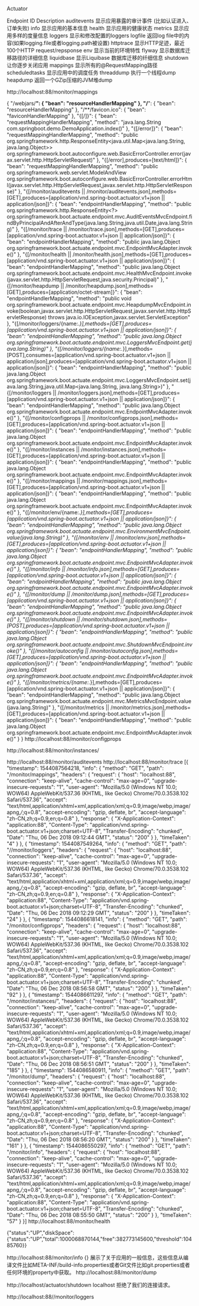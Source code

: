 Actuator

Endpoint ID   Description
 auditevents 显示应用暴露的审计事件 (比如认证进入、订单失败) 
info 显示应用的基本信息
 health 显示应用的健康状态
 metrics 显示应用多样的度量信息 
loggers 显示和修改配置的loggers
 logfile 返回log file中的内容(如果logging.file或者logging.path被设置) 
httptrace 显示HTTP足迹，最近100个HTTP request/repsponse 
env 显示当前的环境特性 
flyway 显示数据库迁移路径的详细信息 
liquidbase 显示Liquibase 数据库迁移的纤细信息 
shutdown 让你逐步关闭应用 
mappings 显示所有的@RequestMapping路径
 scheduledtasks 显示应用中的调度任务
 threaddump 执行一个线程dump 
heapdump 返回一个GZip压缩的JVM堆dump



http://localhost:88/monitor/mappings

{
	"/webjars/**": {
		"bean": "resourceHandlerMapping"
	},
	"/**": {
		"bean": "resourceHandlerMapping"
	},
	"/**/favicon.ico": {
		"bean": "faviconHandlerMapping"
	},
	"{[/]}": {
		"bean": "requestMappingHandlerMapping",
		"method": "java.lang.String com.springboot.demo.DemoApplication.index()"
	},
	"{[/error]}": {
		"bean": "requestMappingHandlerMapping",
		"method": "public org.springframework.http.ResponseEntity<java.util.Map<java.lang.String, java.lang.Object>> org.springframework.boot.autoconfigure.web.BasicErrorController.error(javax.servlet.http.HttpServletRequest)"
	},
	"{[/error],produces=[text/html]}": {
		"bean": "requestMappingHandlerMapping",
		"method": "public org.springframework.web.servlet.ModelAndView org.springframework.boot.autoconfigure.web.BasicErrorController.errorHtml(javax.servlet.http.HttpServletRequest,javax.servlet.http.HttpServletResponse)"
	},
	"{[/monitor/auditevents || /monitor/auditevents.json],methods=[GET],produces=[application/vnd.spring-boot.actuator.v1+json || application/json]}": {
		"bean": "endpointHandlerMapping",
		"method": "public org.springframework.http.ResponseEntity<?> org.springframework.boot.actuate.endpoint.mvc.AuditEventsMvcEndpoint.findByPrincipalAndAfterAndType(java.lang.String,java.util.Date,java.lang.String)"
	},
	"{[/monitor/trace || /monitor/trace.json],methods=[GET],produces=[application/vnd.spring-boot.actuator.v1+json || application/json]}": {
		"bean": "endpointHandlerMapping",
		"method": "public java.lang.Object org.springframework.boot.actuate.endpoint.mvc.EndpointMvcAdapter.invoke()"
	},
	"{[/monitor/health || /monitor/health.json],methods=[GET],produces=[application/vnd.spring-boot.actuator.v1+json || application/json]}": {
		"bean": "endpointHandlerMapping",
		"method": "public java.lang.Object org.springframework.boot.actuate.endpoint.mvc.HealthMvcEndpoint.invoke(javax.servlet.http.HttpServletRequest,java.security.Principal)"
	},
	"{[/monitor/heapdump || /monitor/heapdump.json],methods=[GET],produces=[application/octet-stream]}": {
		"bean": "endpointHandlerMapping",
		"method": "public void org.springframework.boot.actuate.endpoint.mvc.HeapdumpMvcEndpoint.invoke(boolean,javax.servlet.http.HttpServletRequest,javax.servlet.http.HttpServletResponse) throws java.io.IOException,javax.servlet.ServletException"
	},
	"{[/monitor/loggers/{name:.*}],methods=[GET],produces=[application/vnd.spring-boot.actuator.v1+json || application/json]}": {
		"bean": "endpointHandlerMapping",
		"method": "public java.lang.Object org.springframework.boot.actuate.endpoint.mvc.LoggersMvcEndpoint.get(java.lang.String)"
	},
	"{[/monitor/loggers/{name:.*}],methods=[POST],consumes=[application/vnd.spring-boot.actuator.v1+json || application/json],produces=[application/vnd.spring-boot.actuator.v1+json || application/json]}": {
		"bean": "endpointHandlerMapping",
		"method": "public java.lang.Object org.springframework.boot.actuate.endpoint.mvc.LoggersMvcEndpoint.set(java.lang.String,java.util.Map<java.lang.String, java.lang.String>)"
	},
	"{[/monitor/loggers || /monitor/loggers.json],methods=[GET],produces=[application/vnd.spring-boot.actuator.v1+json || application/json]}": {
		"bean": "endpointHandlerMapping",
		"method": "public java.lang.Object org.springframework.boot.actuate.endpoint.mvc.EndpointMvcAdapter.invoke()"
	},
	"{[/monitor/configprops || /monitor/configprops.json],methods=[GET],produces=[application/vnd.spring-boot.actuator.v1+json || application/json]}": {
		"bean": "endpointHandlerMapping",
		"method": "public java.lang.Object org.springframework.boot.actuate.endpoint.mvc.EndpointMvcAdapter.invoke()"
	},
	"{[/monitor/instances || /monitor/instances.json],methods=[GET],produces=[application/vnd.spring-boot.actuator.v1+json || application/json]}": {
		"bean": "endpointHandlerMapping",
		"method": "public java.lang.Object org.springframework.boot.actuate.endpoint.mvc.EndpointMvcAdapter.invoke()"
	},
	"{[/monitor/mappings || /monitor/mappings.json],methods=[GET],produces=[application/vnd.spring-boot.actuator.v1+json || application/json]}": {
		"bean": "endpointHandlerMapping",
		"method": "public java.lang.Object org.springframework.boot.actuate.endpoint.mvc.EndpointMvcAdapter.invoke()"
	},
	"{[/monitor/env/{name:.*}],methods=[GET],produces=[application/vnd.spring-boot.actuator.v1+json || application/json]}": {
		"bean": "endpointHandlerMapping",
		"method": "public java.lang.Object org.springframework.boot.actuate.endpoint.mvc.EnvironmentMvcEndpoint.value(java.lang.String)"
	},
	"{[/monitor/env || /monitor/env.json],methods=[GET],produces=[application/vnd.spring-boot.actuator.v1+json || application/json]}": {
		"bean": "endpointHandlerMapping",
		"method": "public java.lang.Object org.springframework.boot.actuate.endpoint.mvc.EndpointMvcAdapter.invoke()"
	},
	"{[/monitor/info || /monitor/info.json],methods=[GET],produces=[application/vnd.spring-boot.actuator.v1+json || application/json]}": {
		"bean": "endpointHandlerMapping",
		"method": "public java.lang.Object org.springframework.boot.actuate.endpoint.mvc.EndpointMvcAdapter.invoke()"
	},
	"{[/monitor/dump || /monitor/dump.json],methods=[GET],produces=[application/vnd.spring-boot.actuator.v1+json || application/json]}": {
		"bean": "endpointHandlerMapping",
		"method": "public java.lang.Object org.springframework.boot.actuate.endpoint.mvc.EndpointMvcAdapter.invoke()"
	},
	"{[/monitor/shutdown || /monitor/shutdown.json],methods=[POST],produces=[application/vnd.spring-boot.actuator.v1+json || application/json]}": {
		"bean": "endpointHandlerMapping",
		"method": "public java.lang.Object org.springframework.boot.actuate.endpoint.mvc.ShutdownMvcEndpoint.invoke()"
	},
	"{[/monitor/autoconfig || /monitor/autoconfig.json],methods=[GET],produces=[application/vnd.spring-boot.actuator.v1+json || application/json]}": {
		"bean": "endpointHandlerMapping",
		"method": "public java.lang.Object org.springframework.boot.actuate.endpoint.mvc.EndpointMvcAdapter.invoke()"
	},
	"{[/monitor/metrics/{name:.*}],methods=[GET],produces=[application/vnd.spring-boot.actuator.v1+json || application/json]}": {
		"bean": "endpointHandlerMapping",
		"method": "public java.lang.Object org.springframework.boot.actuate.endpoint.mvc.MetricsMvcEndpoint.value(java.lang.String)"
	},
	"{[/monitor/metrics || /monitor/metrics.json],methods=[GET],produces=[application/vnd.spring-boot.actuator.v1+json || application/json]}": {
		"bean": "endpointHandlerMapping",
		"method": "public java.lang.Object org.springframework.boot.actuate.endpoint.mvc.EndpointMvcAdapter.invoke()"
	}
}
http://localhost:88/monitor/configprops

http://localhost:88/monitor/instances/

http://localhost:88/monitor/auditevents
http://localhost:88/monitor/trace
[{
	"timestamp": 1544087564218,
	"info": {
		"method": "GET",
		"path": "/monitor/mappings",
		"headers": {
			"request": {
				"host": "localhost:88",
				"connection": "keep-alive",
				"cache-control": "max-age=0",
				"upgrade-insecure-requests": "1",
				"user-agent": "Mozilla/5.0 (Windows NT 10.0; WOW64) AppleWebKit/537.36 (KHTML, like Gecko) Chrome/70.0.3538.102 Safari/537.36",
				"accept": "text/html,application/xhtml+xml,application/xml;q=0.9,image/webp,image/apng,*/*;q=0.8",
				"accept-encoding": "gzip, deflate, br",
				"accept-language": "zh-CN,zh;q=0.9,en;q=0.8"
			},
			"response": {
				"X-Application-Context": "application:88",
				"Content-Type": "application/vnd.spring-boot.actuator.v1+json;charset=UTF-8",
				"Transfer-Encoding": "chunked",
				"Date": "Thu, 06 Dec 2018 09:12:44 GMT",
				"status": "200"
			}
		},
		"timeTaken": "4"
	}
}, {
	"timestamp": 1544087549264,
	"info": {
		"method": "GET",
		"path": "//monitor/loggers",
		"headers": {
			"request": {
				"host": "localhost:88",
				"connection": "keep-alive",
				"cache-control": "max-age=0",
				"upgrade-insecure-requests": "1",
				"user-agent": "Mozilla/5.0 (Windows NT 10.0; WOW64) AppleWebKit/537.36 (KHTML, like Gecko) Chrome/70.0.3538.102 Safari/537.36",
				"accept": "text/html,application/xhtml+xml,application/xml;q=0.9,image/webp,image/apng,*/*;q=0.8",
				"accept-encoding": "gzip, deflate, br",
				"accept-language": "zh-CN,zh;q=0.9,en;q=0.8"
			},
			"response": {
				"X-Application-Context": "application:88",
				"Content-Type": "application/vnd.spring-boot.actuator.v1+json;charset=UTF-8",
				"Transfer-Encoding": "chunked",
				"Date": "Thu, 06 Dec 2018 09:12:29 GMT",
				"status": "200"
			}
		},
		"timeTaken": "24"
	}
}, {
	"timestamp": 1544086618141,
	"info": {
		"method": "GET",
		"path": "/monitor/configprops",
		"headers": {
			"request": {
				"host": "localhost:88",
				"connection": "keep-alive",
				"cache-control": "max-age=0",
				"upgrade-insecure-requests": "1",
				"user-agent": "Mozilla/5.0 (Windows NT 10.0; WOW64) AppleWebKit/537.36 (KHTML, like Gecko) Chrome/70.0.3538.102 Safari/537.36",
				"accept": "text/html,application/xhtml+xml,application/xml;q=0.9,image/webp,image/apng,*/*;q=0.8",
				"accept-encoding": "gzip, deflate, br",
				"accept-language": "zh-CN,zh;q=0.9,en;q=0.8"
			},
			"response": {
				"X-Application-Context": "application:88",
				"Content-Type": "application/vnd.spring-boot.actuator.v1+json;charset=UTF-8",
				"Transfer-Encoding": "chunked",
				"Date": "Thu, 06 Dec 2018 08:56:58 GMT",
				"status": "200"
			}
		},
		"timeTaken": "92"
	}
}, {
	"timestamp": 1544086611297,
	"info": {
		"method": "GET",
		"path": "/monitor/instances/",
		"headers": {
			"request": {
				"host": "localhost:88",
				"connection": "keep-alive",
				"cache-control": "max-age=0",
				"upgrade-insecure-requests": "1",
				"user-agent": "Mozilla/5.0 (Windows NT 10.0; WOW64) AppleWebKit/537.36 (KHTML, like Gecko) Chrome/70.0.3538.102 Safari/537.36",
				"accept": "text/html,application/xhtml+xml,application/xml;q=0.9,image/webp,image/apng,*/*;q=0.8",
				"accept-encoding": "gzip, deflate, br",
				"accept-language": "zh-CN,zh;q=0.9,en;q=0.8"
			},
			"response": {
				"X-Application-Context": "application:88",
				"Content-Type": "application/vnd.spring-boot.actuator.v1+json;charset=UTF-8",
				"Transfer-Encoding": "chunked",
				"Date": "Thu, 06 Dec 2018 08:56:51 GMT",
				"status": "200"
			}
		},
		"timeTaken": "185"
	}
}, {
	"timestamp": 1544086580911,
	"info": {
		"method": "GET",
		"path": "/monitor/dump",
		"headers": {
			"request": {
				"host": "localhost:88",
				"connection": "keep-alive",
				"cache-control": "max-age=0",
				"upgrade-insecure-requests": "1",
				"user-agent": "Mozilla/5.0 (Windows NT 10.0; WOW64) AppleWebKit/537.36 (KHTML, like Gecko) Chrome/70.0.3538.102 Safari/537.36",
				"accept": "text/html,application/xhtml+xml,application/xml;q=0.9,image/webp,image/apng,*/*;q=0.8",
				"accept-encoding": "gzip, deflate, br",
				"accept-language": "zh-CN,zh;q=0.9,en;q=0.8"
			},
			"response": {
				"X-Application-Context": "application:88",
				"Content-Type": "application/vnd.spring-boot.actuator.v1+json;charset=UTF-8",
				"Transfer-Encoding": "chunked",
				"Date": "Thu, 06 Dec 2018 08:56:20 GMT",
				"status": "200"
			}
		},
		"timeTaken": "161"
	}
}, {
	"timestamp": 1544086550297,
	"info": {
		"method": "GET",
		"path": "/monitor/info",
		"headers": {
			"request": {
				"host": "localhost:88",
				"connection": "keep-alive",
				"cache-control": "max-age=0",
				"upgrade-insecure-requests": "1",
				"user-agent": "Mozilla/5.0 (Windows NT 10.0; WOW64) AppleWebKit/537.36 (KHTML, like Gecko) Chrome/70.0.3538.102 Safari/537.36",
				"accept": "text/html,application/xhtml+xml,application/xml;q=0.9,image/webp,image/apng,*/*;q=0.8",
				"accept-encoding": "gzip, deflate, br",
				"accept-language": "zh-CN,zh;q=0.9,en;q=0.8"
			},
			"response": {
				"X-Application-Context": "application:88",
				"Content-Type": "application/vnd.spring-boot.actuator.v1+json;charset=UTF-8",
				"Transfer-Encoding": "chunked",
				"Date": "Thu, 06 Dec 2018 08:55:50 GMT",
				"status": "200"
			}
		},
		"timeTaken": "57"
	}
}]
http://localhost:88/monitor/health

{"status":"UP","diskSpace":{"status":"UP","total":1000068870144,"free":382773145600,"threshold":10485760}}


http://localhost:88/monitor/info
{}
展示了关于应用的一般信息，这些信息从编译文件比如META-INF/build-info.properties或者Git文件比如git.properties或者任何环境的property中获取。
http://localhost:88/monitor/dump

http://localhost/actuator/shutdown
localhost 拒绝了我们的连接请求。

http://localhost:88//monitor/loggers

